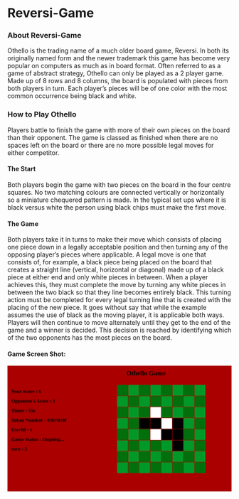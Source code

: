 # Reversi-Game

### About Reversi-Game
Othello is the trading name of a much older board game, Reversi. In both its originally
named form and the newer trademark this game has become very popular on computers as
much as in board format. Often referred to as a game of abstract strategy, Othello can only
be played as a 2 player game. Made up of 8 rows and 8 columns, the board is populated
with pieces from both players in turn. Each player’s pieces will be of one color with the most
common occurrence being black and white. 

### How to Play Othello 
Players battle to finish the game with more of their own pieces on the board than their
opponent. The game is classed as finished when there are no spaces left on the board or
there are no more possible legal moves for either competitor.

#### The Start 
Both players begin the game with two pieces on the board in the four centre squares. No
two matching colours are connected vertically or horizontally so a miniature chequered pattern is made. In the typical set ups where it is black versus white the person using black
chips must make the first move. 

#### The Game
Both players take it in turns to make their move which consists of placing one piece down in
a legally acceptable position and then turning any of the opposing player’s pieces where
applicable. A legal move is one that consists of, for example, a black piece being placed on
the board that creates a straight line (vertical, horizontal or diagonal) made up of a black
piece at either end and only white pieces in between. When a player achieves this, they
must complete the move by turning any white pieces in between the two black so that they
line becomes entirely black. This turning action must be completed for every legal turning
line that is created with the placing of the new piece.
It goes without say that while the example assumes the use of black as the moving player, it
is applicable both ways.
Players will then continue to move alternately until they get to the end of the game and a
winner is decided. This decision is reached by identifying which of the two opponents has
the most pieces on the board. 

#### Game Screen Shot:
![alt text](https://github.com/Ayush-IITP/Reversi-Game/blob/master/OthelloScreenShot.png)
